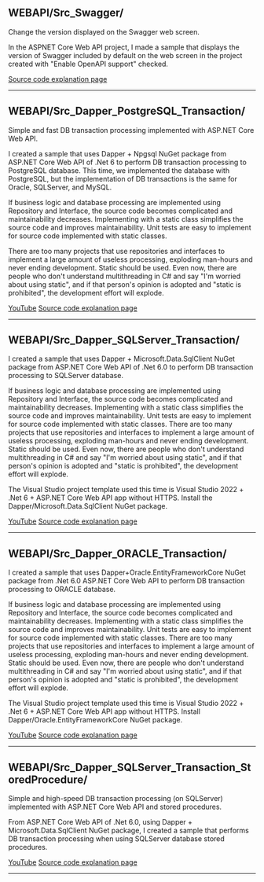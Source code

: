 ## WEBAPI/Src_Swagger/
Change the version displayed on the Swagger web screen.

In the ASPNET Core Web API project, I made a sample that displays the version of Swagger included by default on the web screen in the project created with "Enable OpenAPI support" checked.

[Source code explanation page](https://blog.unikktle.com/swagger%e3%81%ae-web%e7%94%bb%e9%9d%a2%e3%81%ab%e8%a1%a8%e7%a4%ba%e3%81%95%e3%82%8c%e3%82%8b%e3%83%90%e3%83%bc%e3%82%b8%e3%83%a7%e3%83%b3%e3%82%92%e5%a4%89%e3%81%88%e3%82%8b/)

---

## WEBAPI/Src_Dapper_PostgreSQL_Transaction/

Simple and fast DB transaction processing implemented with ASP.NET Core Web API.

I created a sample that uses Dapper + Npgsql NuGet package from ASP.NET Core Web API of .Net 6 to perform DB transaction processing to PostgreSQL database.
This time, we implemented the database with PostgreSQL, but the implementation of DB transactions is the same for Oracle, SQLServer, and MySQL.

If business logic and database processing are implemented using Repository and Interface, the source code becomes complicated and maintainability decreases.
Implementing with a static class simplifies the source code and improves maintainability.
Unit tests are easy to implement for source code implemented with static classes.

There are too many projects that use repositories and interfaces to implement a large amount of useless processing, exploding man-hours and never ending development. Static should be used.
Even now, there are people who don't understand multithreading in C# and say "I'm worried about using static", and if that person's opinion is adopted and "static is prohibited", the development effort will explode.

[YouTube](https://youtu.be/0lsT82s-IHE)
[Source code explanation page](https://blog.unikktle.com/asp-net-core-web-api%e3%81%a7%e5%ae%9f%e8%a3%85%e3%81%99%e3%82%8b%e3%82%b7%e3%83%b3%e3%83%97%e3%83%ab%e3%81%a7%e9%ab%98%e9%80%9f%e3%81%aadb%e3%83%88%e3%83%a9%e3%83%b3%e3%82%b6%e3%82%af%e3%82%b7/)

---

## WEBAPI/Src_Dapper_SQLServer_Transaction/

I created a sample that uses Dapper + Microsoft.Data.SqlClient NuGet package from ASP.NET Core Web API of .Net 6.0 to perform DB transaction processing to SQLServer database.

If business logic and database processing are implemented using Repository and Interface, the source code becomes complicated and maintainability decreases.
Implementing with a static class simplifies the source code and improves maintainability.
Unit tests are easy to implement for source code implemented with static classes.
There are too many projects that use repositories and interfaces to implement a large amount of useless processing, exploding man-hours and never ending development. Static should be used.
Even now, there are people who don't understand multithreading in C# and say "I'm worried about using static", and if that person's opinion is adopted and "static is prohibited", the development effort will explode.

The Visual Studio project template used this time is Visual Studio 2022 + .Net 6 + ASP.NET Core Web API app without HTTPS.
Install the Dapper/Microsoft.Data.SqlClient NuGet package.

[YouTube](https://youtu.be/J8H8JCTv8OU)
[Source code explanation page](https://blog.unikktle.com/asp-net-core-web-api%e3%81%a7%e5%ae%9f%e8%a3%85%e3%81%99%e3%82%8b%e3%82%b7%e3%83%b3%e3%83%97%e3%83%ab%e3%81%a7%e9%ab%98%e9%80%9f%e3%81%aadb%e3%83%88%e3%83%a9%e3%83%b3%e3%82%b6%e3%82%af%e3%82%b7-2/)

---

## WEBAPI/Src_Dapper_ORACLE_Transaction/

I created a sample that uses Dapper+Oracle.EntityFrameworkCore NuGet package from .Net 6.0 ASP.NET Core Web API to perform DB transaction processing to ORACLE database.

If business logic and database processing are implemented using Repository and Interface, the source code becomes complicated and maintainability decreases.
Implementing with a static class simplifies the source code and improves maintainability.
Unit tests are easy to implement for source code implemented with static classes.
There are too many projects that use repositories and interfaces to implement a large amount of useless processing, exploding man-hours and never ending development. Static should be used.
Even now, there are people who don't understand multithreading in C# and say "I'm worried about using static", and if that person's opinion is adopted and "static is prohibited", the development effort will explode.

The Visual Studio project template used this time is Visual Studio 2022 + .Net 6 + ASP.NET Core Web API app without HTTPS.
Install Dapper/Oracle.EntityFrameworkCore NuGet package.

[YouTube](https://youtu.be/kBZDbSEdJAQ)
[Source code explanation page](https://blog.unikktle.com/asp-net-core-web-api%e3%81%a7%e5%ae%9f%e8%a3%85%e3%81%99%e3%82%8b%e3%82%b7%e3%83%b3%e3%83%97%e3%83%ab%e3%81%a7%e9%ab%98%e9%80%9f%e3%81%aadb%e3%83%88%e3%83%a9%e3%83%b3%e3%82%b6%e3%82%af%e3%82%b7-3/)

---

## WEBAPI/Src_Dapper_SQLServer_Transaction_StoredProcedure/

Simple and high-speed DB transaction processing (on SQLServer) implemented with ASP.NET Core Web API and stored procedures.

From ASP.NET Core Web API of .Net 6.0, using Dapper + Microsoft.Data.SqlClient NuGet package, I created a sample that performs DB transaction processing when using SQLServer database stored procedures.

[YouTube](https://youtu.be/Ipn1DbWFD7M)
[Source code explanation page](https://blog.unikktle.com/asp-net-core-web-api%e3%81%a8%e3%82%b9%e3%83%88%e3%82%a2%e3%83%89%e3%83%97%e3%83%ad%e3%82%b7%e3%83%bc%e3%82%b8%e3%83%a3%e3%81%a7%e5%ae%9f%e8%a3%85%e3%81%99%e3%82%8b%e3%82%b7%e3%83%b3%e3%83%97%e3%83%ab/)

---

